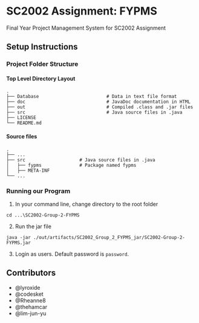 # SC2002 Assignment: FYPMS

Final Year Project Management System for SC2002 Assignment

## Setup Instructions

### Project Folder Structure

#### Top Level Directory Layout

```terminal
.
├── Database                         # Data in text file format
├── doc                              # JavaDoc documentation in HTML
├── out                              # Compiled .class and .jar files
├── src                              # Java source files in .java
├── LICENSE
└── README.md
```

#### Source files

```terminal
.
├── ...
├── src                    # Java source files in .java
│   ├── fypms              # Package named fypms
│   ├── META-INF           
└── ...
```

### Running our Program

1. In your command line, change directory to the root folder

```terminal
cd ...\SC2002-Group-2-FYPMS
```

2. Run the jar file

```terminal
java -jar ./out/artifacts/SC2002_Group_2_FYPMS_jar/SC2002-Group-2-FYPMS.jar
```

3. Login as users. Default password is `password`.

## Contributors

- @lyroxide
- @codesket
- @Rheanne8
- @thehamcar
- @lim-jun-yu
